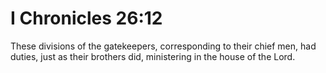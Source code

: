 # I Chronicles 26:12

These divisions of the gatekeepers, corresponding to their chief men, had duties, just as their brothers did, ministering in the house of the Lord.
